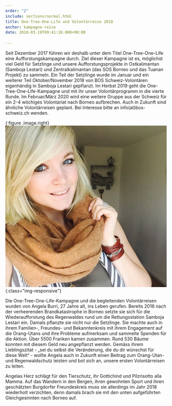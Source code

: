 ```yaml
---
order: "2"
include: sections/normal.html
title: One-Tree-One-Life und Volontärreise 2018
anchor: kampagne-reise
date: 2018-03-19T09:41:10.000+00:00

---
```

Seit Dezember 2017 führen wir deshalb unter dem Titel One-Tree-One-Life eine Aufforstungskampagne durch. Ziel dieser Kampagne ist es, möglichst viel Geld für Setzlinge und unsere Aufforstungsprojekte in Ostkalimantan (Samboja Lestari) und Zentralkalimantan (das SOS Borneo und das Tuanan Projekt) zu sammeln. Ein Teil der Setzlinge wurde im Januar und ein weiterer Teil Oktober/November 2018 von BOS Schweiz-Volontären eigenhändig in Samboja Lestari gepflanzt. Im Herbst 2019 geht die One-Tree-One-Life-Kampagne und mit ihr unser Volontärprogramm in die vierte Runde. Im Februar/März 2020 wird eine weitere Gruppe aus der Schweiz für ein 2-4 wöchiges Volontariat nach Borneo aufbrechen. Auch in Zukunft sind ähnliche Volontärreisen geplant. Bei Interesse bitte an info(at)bos-schweiz.ch wenden.

{:figure .image.right}
![image-title-here](assets/img/portraits/angela_burri.jpg){:class="img-responsive"}

Die One-Tree-One-Life-Kampagne und die begleitenden Volontärreisen wurden von Angela Burri, 27 Jahre alt, ins Leben gerufen. Bereits 2016 nach der verheerenden Brandkatastrophe in Borneo setzte sie sich für die Wiederaufforstung des Regenwaldes rund um die Rettungsstation Samboja Lestari ein. Damals pflanzte sie nicht nur die Setzlinge. Sie machte auch in ihrem Familien-, Freundes- und Bekanntenkreis mit ihrem Engagement auf die Orang-Utans und ihre Probleme aufmerksam und sammelte Spenden für die Aktion. Über 5500 Franken kamen zusammen. Rund 530 Bäume konnten mit diesem Geld neu angepflanzt werden. Gemäss ihrem Lieblingszitat - „sei du selbst die Veränderung, die du dir wünschst für diese Welt“ - wollte Angela auch in Zukunft einen Beitrag zum Orang-Utan- und Regenwaldschutz leisten und bot sich an, unsere ersten Volontärreisen zu leiten.

Angelas Herz schlägt für den Tierschutz, ihr Gottichind und Pilzrisotto alla Mamma. Auf das Wandern in den Bergen, ihren gewohnten Sport und ihren geschätzten Burgdorfer Freundeskreis muss sie allerdings im Jahr 2018 wiederholt verzichten, denn damals brach sie mit den unten aufgeführten Gleichgesinnten nach Borneo auf.